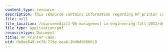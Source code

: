 ```yaml
---
content_type: resource
description: This resource contains information regarding HP printer case.
file: null
file_location: /coursemedia/2-96-management-in-engineering-fall-2012/de0ae049ec78229eeea82bd049366618_MIT2_96F12_lec19.pdf
file_type: application/pdf
resourcetype: Document
title: HP Printer Case
uid: de0ae049-ec78-229e-eea8-2bd049366618
---
```

